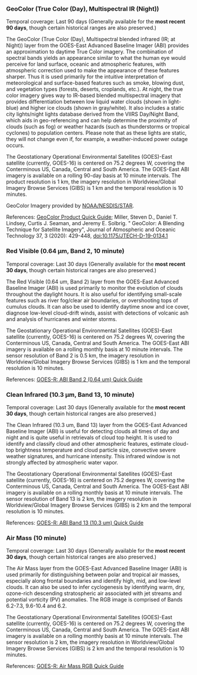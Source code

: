 ### GeoColor (True Color (Day), Multispectral IR (Night))
Temporal coverage: Last 90 days (Generally available for the **most recent 90 days**, though certain historical ranges are also preserved.)

The GeoColor (True Color (Day), Multispectral blended infrared (IR; at Night)) layer from the GOES-East Advanced Baseline Imager (ABI) provides an approximation to daytime True Color imagery. The combination of spectral bands yields an appearance similar to what the human eye would perceive for land surface, oceanic and atmospheric features, with atmospheric correction used to make the appearance of these features sharper. Thus it is used primarily for the intuitive interpretation of meteorological and surface-based features such as smoke, blowing dust, and vegetation types (forests, deserts, croplands, etc.). At night, the true color imagery gives way to IR-based blended multispectral imagery that provides differentiation between low liquid water clouds (shown in light-blue) and higher ice clouds (shown in gray/white). It also includes a static city lights/night lights database derived from the VIIRS Day/Night Band, which aids in geo-referencing and can help determine the proximity of clouds (such as fog) or weather hazards (such as thunderstorms or tropical cyclones) to population centers. Please note that as these lights are static, they will not change even if, for example, a weather-induced power outage occurs.

The Geostationary Operational Environmental Satellites (GOES)-East satellite (currently, GOES-16) is centered on 75.2 degrees W, covering the Conterminous US, Canada, Central and South America. The GOES-East ABI imagery is available on a rolling 90-day basis at 10 minute intervals. The product resolution is 1 km, the imagery resolution in Worldview/Global Imagery Browse Services (GIBS) is 1 km and the temporal resolution is 10 minutes.

GeoColor Imagery provided by [NOAA/NESDIS/STAR](https://www.star.nesdis.noaa.gov/goes/).

References: [GeoColor Product Quick Guide](https://www.star.nesdis.noaa.gov/GOES/documents/QuickGuide_CIRA_Geocolor_20171019.pdf); Miller, Steven D., Daniel T. Lindsey, Curtis J. Seaman, and Jeremy E. Solbrig. " GeoColor: A Blending Technique for Satellite Imagery", Journal of Atmospheric and Oceanic Technology 37, 3 (2020): 429-448, [doi:10.1175/JTECH-D-19-0134.1](https://doi.org/10.1175/JTECH-D-19-0134.1)

### Red Visible (0.64 µm, Band 2, 10 minute)
Temporal coverage: Last 30 days (Generally available for the **most recent 30 days**, though certain historical ranges are also preserved.)

The Red Visible (0.64 um, Band 2) layer from the GOES-East Advanced Baseline Imager (ABI) is used primarily to monitor the evolution of clouds throughout the daylight hours. It is also useful for identifying small-scale features such as river fog/clear air boundaries, or overshooting tops of cumulus clouds. It can also be used to identify daytime snow and ice cover, diagnose low-level cloud-drift winds, assist with detections of volcanic ash and analysis of hurricanes and winter storms.

The Geostationary Operational Environmental Satellites (GOES)-East satellite (currently, GOES-16) is centered on 75.2 degrees W, covering the Conterminous US, Canada, Central and South America. The GOES-East ABI imagery is available on a rolling monthly basis at 10 minute intervals. The sensor resolution of Band 2 is 0.5 km, the imagery resolution in Worldview/Global Imagery Browse Services (GIBS) is 1 km and the temporal resolution is 10 minutes.

References: [GOES-R: ABI Band 2 (0.64 um) Quick Guide](https://www.star.nesdis.noaa.gov/GOES/documents/ABIQuickGuide_Band02.pdf)

### Clean Infrared (10.3 µm, Band 13, 10 minute)
Temporal coverage: Last 30 days (Generally available for the **most recent 30 days**, though certain historical ranges are also preserved.)

The Clean Infrared (10.3 um, Band 13) layer from the GOES-East Advanced Baseline Imager (ABI) is useful for detecting clouds all times of day and night and is quite useful in retrievals of cloud top height. It is used to identify and classify cloud and other atmospheric features, estimate cloud-top brightness temperature and cloud particle size, convective severe weather signatures, and hurricane intensity. This infrared window is not strongly affected by atmospheric water vapor.

The Geostationary Operational Environmental Satellites (GOES)-East satellite (currently, GOES-16) is centered on 75.2 degrees W, covering the Conterminous US, Canada, Central and South America. The GOES-East ABI imagery is available on a rolling monthly basis at 10 minute intervals. The sensor resolution of Band 13 is 2 km, the imagery resolution in Worldview/Global Imagery Browse Services (GIBS) is 2 km and the temporal resolution is 10 minutes.

References: [GOES-R: ABI Band 13 (10.3 um) Quick Guide](https://www.star.nesdis.noaa.gov/GOES/documents/ABIQuickGuide_Band13.pdf)

### Air Mass (10 minute)
Temporal coverage: Last 30 days (Generally available for the **most recent 30 days**, though certain historical ranges are also preserved.)

The Air Mass layer from the GOES-East Advanced Baseline Imager (ABI) is used primarily for distinguishing between polar and tropical air masses, especially along frontal boundaries and identify high, mid, and low-level clouds. It can also be used to infer cyclogenesis by identifying warm, dry, ozone-rich descending stratospheric air associated with jet streams and potential vorticity (PV) anomalies. The RGB image is comprised of Bands 6.2-7.3, 9.6-10.4 and 6.2.

The Geostationary Operational Environmental Satellites (GOES)-East satellite (currently, GOES-16) is centered on 75.2 degrees W, covering the Conterminous US, Canada, Central and South America. The GOES-East ABI imagery is available on a rolling monthly basis at 10 minute intervals. The sensor resolution is 2 km, the imagery resolution in Worldview/Global Imagery Browse Services (GIBS) is 2 km and the temporal resolution is 10 minutes.

References: [GOES-R: Air Mass RGB Quick Guide](https://nasasporttraining.files.wordpress.com/2015/12/quickguide_airmassrgb_nasa_sport.pdf)
